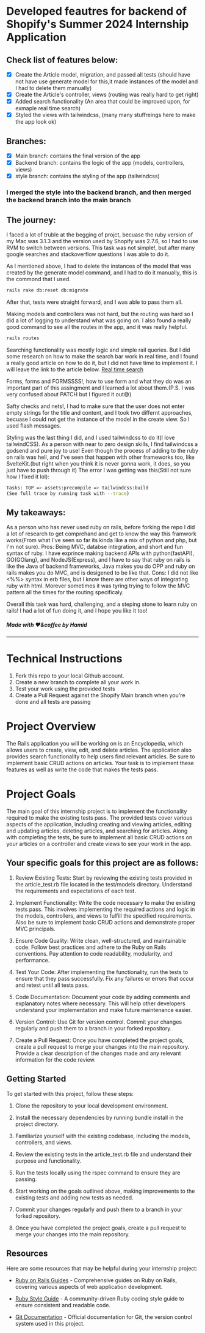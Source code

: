 # Developed feautres for backend of Shopify's Summer 2024 Internship Application
## Check list of features below:
- [x] Create the Article model, migration, and passed all tests (should have not have use generate model for this,it made instances of the model and I had to delete them manually)
- [x] Create the Article's controller, views (routing was really hard to get right)
- [x] Added search functionality (An area that could be improved upon, for exmaple real time search)
- [x] Styled the views with tailwindcss, (many many stuffreings here to make the app look ok)

## Branches:
- [x] Main branch: contains the final version of the app
- [x] Backend branch: contains the logic of the app (models, controllers, views)
- [x] style branch: contains the styling of the app (tailwindcss)
### I merged the style into the backend branch, and then merged the backend branch into the main branch

## The journey: 

 I faced a lot of truble at the begging of projct, becuase the ruby version of my Mac was 3.1.3 and the version used by Shopify was 2.7.6, so I had to use RVM to switch between versions. This task was not simple!, but after many google searches and stackoverflow questions I was able to do it.

 As I mentioned above, I had to delete the instances of the model that was created by the generate model command, and I had to do it manually, this is the commond that I used.
```bash
rails rake db:reset db:migrate
```
After that, tests were straight forward, and I was able to pass them all.

 Making models and controllers was not hard, but the routing was hard so I did a lot of logging to understand what was going on. I also found a really good command to see all the routes in the app, and it was really helpful.
```bash
rails routes
```
 Searching functionality was mostly logic and simple rail queries. But I did some research on how to make the search bar work in real time, and I found a really good article on how to do it, but I did not have time to implement it. I will leave the link to the article below.
[Real time search](https://webcrunch.com/posts/turbo-charged-real-time-search-ruby-on-rails-7)

 Forms, forms and FORMSSSS!, how to use form and what they do was an important part of this assingment and I learned a lot about them.(P.S. I was very confused about PATCH but I figured it out😅)

 Safty checks and nets!, I had to make sure that the user does not enter empty strings for the title and content, and I took two differnt approaches, becuase I could not get the instance of the model in the create view. So I used flash messages.

 Styling was the last thing I did, and I used tailwindcss to do it(I love tailwindCSS). As a person with near to zero design skills, I find tailwindcss a godsend and pure joy to use! Even though the process of adding to the ruby on rails was hell, and I've seen that happen with other frameworks too, like SvelteKit.(but right when you think it is never gonna work, it does, so you just have to push through it)
 The error I was getting was this(Still not sure how I fixed it lol):
```bash
Tasks: TOP => assets:precompile => tailwindcss:build
(See full trace by running task with --trace)
```

## My takeaways:
 As a person who has never used ruby on rails, before forking the repo I did a lot of research to get comprehand and get to know the way this framwork works(From what I've seen so far its kinda like a mix of python and php, but I'm not sure).
 Pros: Being MVC, databse integration, and short and fun syntax of ruby. I have exprince making backend APIs with python(fastAPI), GO(GOlang), and NodeJS(Express), and I have to say that ruby on rails is like the Java of backend frameworks, Java makes you do OPP and ruby on rails makes you do MVC, and is desigened to be like that.
 Cons: I did not like <%%> syntax in erb files, but I know there are other ways of integrating ruby with html. Morever sometimes it was tyring trying to follow the MVC pattern all the times for the routing specificaly.

 Overall this task was hard, challenging, and a steping stone to learn ruby on rails! I had a lot of fun doing it, and I hope you like it too!

##### Made with ❤️&coffee by Hamid
----
# Technical Instructions
1. Fork this repo to your local Github account.
2. Create a new branch to complete all your work in.
3. Test your work using the provided tests
4. Create a Pull Request against the Shopify Main branch when you're done and all tests are passing

# Project Overview
The Rails application you will be working on is an Encyclopedia, which allows users to create, view, edit, and delete articles. The application also provides search functionality to help users find relevant articles. Be sure to implement basic CRUD actions on articles. Your task is to implement these features as well as write the code that makes the tests pass.

# Project Goals
The main goal of this internship project is to implement the functionality required to make the existing tests pass. The provided tests cover various aspects of the application, including creating and viewing articles, editing and updating articles, deleting articles, and searching for articles. Along with completing the tests, be sure to implement all basic CRUD actions on your articles on a controller and create views to see your work in the app.

## Your specific goals for this project are as follows:

1. Review Existing Tests: Start by reviewing the existing tests provided in the article_test.rb file located in the test/models directory. Understand the requirements and expectations of each test.

2. Implement Functionality: Write the code necessary to make the existing tests pass. This involves implementing the required actions and logic in the models, controllers, and views to fulfill the specified requirements. Also be sure to implement basic CRUD actions and demonstrate proper MVC principals.

3. Ensure Code Quality: Write clean, well-structured, and maintainable code. Follow best practices and adhere to the Ruby on Rails conventions. Pay attention to code readability, modularity, and performance.

4. Test Your Code: After implementing the functionality, run the tests to ensure that they pass successfully. Fix any failures or errors that occur and retest until all tests pass.

5. Code Documentation: Document your code by adding comments and explanatory notes where necessary. This will help other developers understand your implementation and make future maintenance easier.

6. Version Control: Use Git for version control. Commit your changes regularly and push them to a branch in your forked repository.

7. Create a Pull Request: Once you have completed the project goals, create a pull request to merge your changes into the main repository. Provide a clear description of the changes made and any relevant information for the code review.

## Getting Started
To get started with this project, follow these steps:

1. Clone the repository to your local development environment.

2. Install the necessary dependencies by running bundle install in the project directory.

3. Familiarize yourself with the existing codebase, including the models, controllers, and views.

4. Review the existing tests in the article_test.rb file and understand their purpose and functionality.

5. Run the tests locally using the rspec command to ensure they are passing.

6. Start working on the goals outlined above, making improvements to the existing tests and adding new tests as needed.

7. Commit your changes regularly and push them to a branch in your forked repository.

8. Once you have completed the project goals, create a pull request to merge your changes into the main repository.

## Resources
Here are some resources that may be helpful during your internship project:

- [Ruby on Rails Guides](https://guides.rubyonrails.org/) - Comprehensive guides on Ruby on Rails, covering various aspects of web application development.

- [Ruby Style Guide](https://rubystyle.guide/) - A community-driven Ruby coding style guide to ensure consistent and readable code.

- [Git Documentation](https://git-scm.com/doc) - Official documentation for Git, the version control system used in this project.
